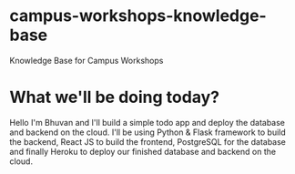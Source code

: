 # campus-workshops-knowledge-base

Knowledge Base for Campus Workshops

# What we'll be doing today?

Hello I'm Bhuvan and I'll build a simple todo app and deploy the database and backend on the cloud. I'll be using Python & Flask framework to build the backend, React JS to build the frontend, PostgreSQL for the database and finally Heroku to deploy our finished database and backend on the cloud.